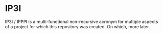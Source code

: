 # IP3I

IP3I / IPPPI is a multi-functional non-recursive acronym for multiple aspects of a project for which this repository was created. On which, more later.
